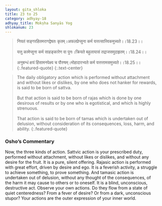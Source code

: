 ```yaml
---
layout: gita_shloka
title: 23 to 25
category: adhyay-18
adhyay_title: Mokṣha Sanyās Yog
shlokanum: 23
---
```


> नियतं सङ्गरहितमरागद्वेषतः कृतम्।अफलप्रेप्सुना कर्म यत्तत्सात्त्विकमुच्यते।।18.23।।<br><br>यत्तु कामेप्सुना कर्म साहङ्कारेण वा पुनः।क्रियते बहुलायासं तद्राजसमुदाहृतम्।।18.24।।<br><br>अनुबन्धं क्षयं हिंसामनपेक्ष्य च पौरुषम्।मोहादारभ्यते कर्म यत्तत्तामसमुच्यते।।18.25।।
{:.featured-quote} 
{:.text-center}

> The daily obligatory action which is performed without attachment and without likes or dislikes, by one who does not hanker for rewards, is said to be born of sattva.<br><br>But that action is said to be born of rajas which is done by one desirous of results or by one who is egotistical, and which is highly strenuous.<br><br>That action is said to be born of tamas which is undertaken out of delusion, without consideration of its consequences, loss, harm, and ability.
{:.featured-quote}

### Osho’s Commentary
Now, the three kinds of action.
Sattvic action is your prescribed duty, performed without attachment, without likes or dislikes, and without any desire for the fruit. It is a pure, silent offering.
Rajasic action is performed with great effort, driven by desire and ego. It is a feverish activity, a struggle to achieve something, to prove something.
And tamasic action is undertaken out of delusion, without any thought of the consequences, of the harm it may cause to others or to oneself. It is a blind, unconscious, destructive act.
Observe your own actions. Do they flow from a state of quiet centeredness? From a fever of desire? Or from a dark, unconscious stupor? Your actions are the outer expression of your inner world.
